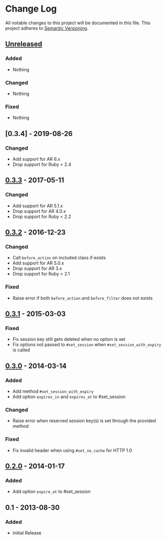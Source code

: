 # Change Log
All notable changes to this project will be documented in this file.
This project adheres to [Semantic Versioning](http://semver.org/).


## [Unreleased]

### Added

- Nothing

### Changed

- Nothing

### Fixed

- Nothing


## [0.3.4] - 2019-08-26

### Changed

- Add support for AR 6.x
- Drop support for Ruby < 2.4


## [0.3.3] - 2017-05-11

### Changed

- Add support for AR 5.1.x
- Drop support for AR 4.0.x
- Drop support for Ruby < 2.2


## [0.3.2] - 2016-12-23

### Changed

- Call `before_action` on included class if exists
- Add support for AR 5.0.x
- Drop support for AR 3.x
- Drop support for Ruby < 2.1

### Fixed

- Raise error if both `before_action` and `before_filter` does not exists


## [0.3.1] - 2015-03-03

### Fixed

- Fix session key still gets deleted when no option is set
- Fix options not passed to `#set_session` when `#set_session_with_expiry` is called


## [0.3.0] - 2014-03-14

### Added

- Add method `#set_session_with_expiry`
- Add option `expires_in` and `expires_at` to #set_session

### Changed

- Raise error when reserved session key(s) is set through the provided method

### Fixed

- Fix invalid header when using `#set_no_cache` for HTTP 1.0


## [0.2.0] - 2014-01-17

### Added

- Add option `expire_at` to #set_session


## 0.1 - 2013-08-30

### Added

- Initial Release


[Unreleased]: https://github.com/PikachuEXE/action_controller_tweaks/compare/v0.3.3...HEAD
[0.3.3]: https://github.com/PikachuEXE/action_controller_tweaks/compare/v0.3.2...v0.3.3
[0.3.2]: https://github.com/PikachuEXE/action_controller_tweaks/compare/v0.3.1...v0.3.2
[0.3.1]: https://github.com/PikachuEXE/action_controller_tweaks/compare/v0.3.0...v0.3.1
[0.3.0]: https://github.com/PikachuEXE/action_controller_tweaks/compare/v0.2.0...v0.3.0
[0.2.0]: https://github.com/PikachuEXE/action_controller_tweaks/compare/v0.1...v0.2.0

